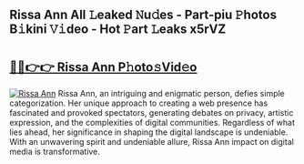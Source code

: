 ## Rissa Ann All 𝙻eaked 𝙽u𝚍es - Part-piu 𝙿hotos B𝚒kini 𝚅𝚒deo - Hot 𝙿art 𝙻eaks x5rVZ

# <h2><a href="http://ld18kr.urlbe.top/?page=Rissa+Ann">🔗🔗👉👉 Rissa Ann P𝚑oto𝚜Vid𝚎o</a></h2>

[![Rissa Ann](https://i.imgur.com/eBuTRDB.gif)](http://ld18kr.urlbe.top/?page=Rissa+Ann)
Rissa Ann, an intriguing and enigmatic person, defies simple categorization. Her unique approach to creating a web presence has fascinated and provoked spectators, generating debates on privacy, artistic expression, and the complexities of digital communities. Regardless of what lies ahead, her significance in shaping the digital landscape is undeniable. With an unwavering spirit and undeniable allure, Rissa Ann impact on digital media is transformative.
